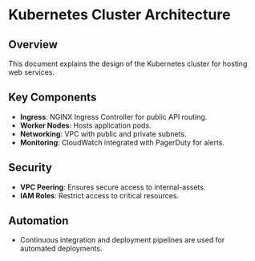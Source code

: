 # Kubernetes Cluster Architecture

## Overview
This document explains the design of the Kubernetes cluster for hosting web services.

## Key Components
- **Ingress**: NGINX Ingress Controller for public API routing.
- **Worker Nodes**: Hosts application pods.
- **Networking**: VPC with public and private subnets.
- **Monitoring**: CloudWatch integrated with PagerDuty for alerts.

## Security
- **VPC Peering**: Ensures secure access to internal-assets.
- **IAM Roles**: Restrict access to critical resources.

## Automation
- Continuous integration and deployment pipelines are used for automated deployments.
